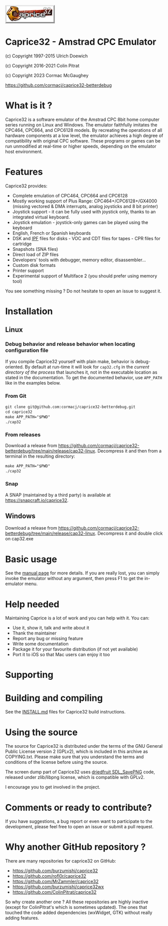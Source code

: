 ![Caprice32 logo](https://raw.githubusercontent.com/cormacj/caprice32-betterdebug/main/resources/cap32logo.bmp)
# Caprice32 - Amstrad CPC Emulator

(c) Copyright 1997-2015 Ulrich Doewich

(c) Copyright 2016-2021 Colin Pitrat

(c) Copyright 2023 Cormac McGaughey

https://github.com/cormacj/caprice32-betterdebug

# What is it ?

Caprice32 is a software emulator of the Amstrad CPC 8bit home computer series running on Linux and Windows. The emulator faithfully imitates the CPC464, CPC664, and CPC6128 models. By recreating the operations of all hardware components at a low level, the emulator achieves a high degree of compatibility with original CPC software. These programs or games can be run unmodified at real-time or higher speeds, depending on the emulator host environment.

# Features

Caprice32 provides:
  * Complete emulation of CPC464, CPC664 and CPC6128
  * Mostly working support of Plus Range: CPC464+/CPC6128+/GX4000 (missing vectored & DMA interrupts, analog joysticks and 8 bit printer)
  * Joystick support - it can be fully used with joystick only, thanks to an integrated virtual keyboard.
  * Joystick emulation - joystick-only games can be played using the keyboard
  * English, French or Spanish keyboards
  * DSK and [IPF](http://softpres.org/glossary:ipf) files for disks - VOC and CDT files for tapes - CPR files for cartridge
  * Snapshots (SNA files)
  * Direct load of ZIP files
  * Developers' tools with debugger, memory editor, disassembler...
  * Custom disk formats
  * Printer support
  * Experimental support of Multiface 2 (you should prefer using memory tool)

You see something missing ? Do not hesitate to open an issue to suggest it.

# Installation

## Linux

### Debug behavior and release behavior when locating configuration file

If you compile Caprice32 yourself with plain make, behavior is
debug-oriented.  By default at run-time it will look for `cap32.cfg`
in the *current directory of the process* that launches it, not in the
executable location as stated in the documentation.  To get the
documented behavior, use `APP_PATH` like in the examples below.

### From Git

```
git clone git@github.com:cormacj/caprice32-betterdebug.git
cd caprice32
make APP_PATH="$PWD"
./cap32
```

### From releases

Download a release from https://github.com/cormacj/caprice32-betterdebug/tree/main/release/cap32-linux.
Decompress it and then from a terminal in the resulting directory:

```
make APP_PATH="$PWD"
./cap32
```

### Snap

A SNAP (maintained by a third party) is available at https://snapcraft.io/caprice32.

## Windows

Download a release from https://github.com/cormacj/caprice32-betterdebug/tree/main/release/cap32-linux.
Decompress it and double click on cap32.exe

# Basic usage

See the [manual page](http://htmlpreview.github.io/?https://github.com/cormacj/caprice32-betterdebug/blob/main/doc/man.html) for more details. If you are really lost, you can simply invoke the emulator without any argument, then press F1 to get the in-emulator menu.

# Help needed

Maintaining Caprice is a lot of work and you can help with it.
You can:
  * Use it, show it, talk and write about it
  * Thank the maintainer
  * Report any bug or missing feature
  * Write some documentation
  * Package it for your favourite distribution (if not yet available)
  * Port it to iOS so that Mac users can enjoy it too

# Supporting

# Building and compiling

See the [INSTALL.md](INSTALL.md) files for Caprice32 build instructions.

# Using the source

The source for Caprice32 is distributed under the terms of the GNU General Public License version 2 (GPLv2), which is included in this archive as COPYING.txt. Please make sure that you understand the terms and conditions of the license before using the source.

The screen dump part of Caprice32 uses [driedfruit SDL_SavePNG](https://github.com/driedfruit/SDL_SavePNG) code, released under zlib/libpng license, which is compatible with GPLv2.

I encourage you to get involved in the project.

# Comments or ready to contribute?

If you have suggestions, a bug report or even want to participate to the development, please feel free to open an issue or submit a pull request.

# Why another GitHub repository ?

There are many repositories for caprice32 on GitHub:

  * https://github.com/burzumishi/caprice32
  * https://github.com/rofl0r/caprice32
  * https://github.com/MrZammler/caprice32
  * https://github.com/burzumishi/caprice32wx
  * https://github.com/ColinPitrat/caprice32

So why create another one ? All these repositories are highly inactive (except for ColinPitrat's which is sometimes updated). The ones that touched the code added dependencies (wxWidget, GTK) without really adding features.
